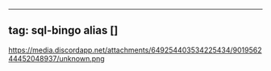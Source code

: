 
---
tag: sql-bingo
alias []
---

https://media.discordapp.net/attachments/649254403534225434/901956244452048937/unknown.png
